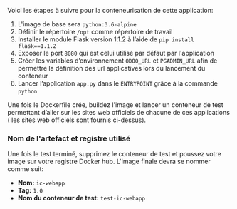 Voici les étapes à suivre pour la conteneurisation de cette application:

1) L'image de base sera ```python:3.6-alpine```
2) Définir le répertoire `/opt` comme répertoire de travail 
3) Installer le module Flask version 1.1.2 à l’aide de `pip install flask==1.1.2`
4) Exposer le port `8080` qui est celui utilisé par défaut par l'application
5) Créer les variables d’environnement `ODOO_URL` et `PGADMIN_URL` afin de permettre la définition des url applicatives lors du lancement du conteneur
6) Lancer l’application `app.py` dans le `ENTRYPOINT` grâce à la commande `python`

Une fois le Dockerfile crée, buildez l'image et lancer un conteneur de test permettant d’aller sur les sites web officiels de chacune de ces applications ( les sites web officiels sont fournis ci-dessus). 

### Nom de l'artefact et registre utilisé
Une fois le test terminé, supprimez le conteneur de test et poussez votre image sur votre registre Docker hub. L'image finale devra se nommer comme suit:

- **Nom:**  ``ic-webapp``   
- **Tag:** ``1.0``  
- **Nom du conteneur de test:** ``test-ic-webapp``